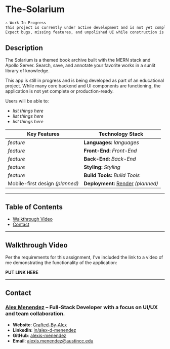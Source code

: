 # The-Solarium

```md
⚠️ Work In Progress
This project is currently under active development and is not yet complete.
Expect bugs, missing features, and unpolished UI while construction is underway.
```

## **Description**
The Solarium is a themed book archive built with the MERN stack and Apollo Server. Search, save, and annotate your favorite works in a sunlit library of knowledge.

This app is still in progress and is being developed as part of an educational project. While many core backend and UI components are functioning, the application is not yet complete or production-ready.

Users will be able to:
* *list things here*
* *list things here*
* *list things here*

| **Key Features**                                 | **Technology Stack**                                       |
| ------------------------------------------------ | ---------------------------------------------------------- |
| *feature*                                        | **Languages:** *languages*                                 |
| *feature*                                        | **Front-End:** *Front-End*                                 |
| *feature*                                        | **Back-End:**  *Back-End*                                  |
| *feature*                                        | **Styling:**   *Styling*                                   |
| *feature*                                        | **Build Tools:** *Build Tools*                             |
| Mobile-first design *(planned)*                  | **Deployment:** [Render](https://render.com/) *(planned)*  |

---

## Table of Contents

- [Walkthrough Video](#walkthrough-video)
- [Contact](#contact)

---

## Walkthrough Video

Per the requirements for this assignment, I've included the link to a video of me demonstrating the functionality of the application:

**PUT LINK HERE**

---

## Contact

### [**Alex Menendez**](https://alex-menendez.onrender.com/) – Full-Stack Developer with a focus on UI/UX and team collaboration.

- **Website**: [Crafted-By-Alex](https://alex-menendez.onrender.com/)
- **LinkedIn**: [in/alex-d-menendez](https://www.linkedin.com/in/alex-d-menendez/)
- **GitHub**: [alexis-menendez](https://github.com/alexis-menendez)
- **Email**: [alexis.menendez@austincc.edu](https://alex-menendez.onrender.com/contact)

